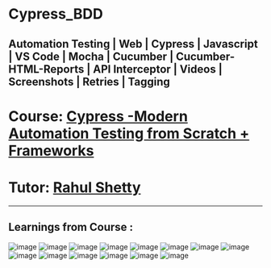 # Cypress_BDD
Automation Testing | Web | Cypress | Javascript | VS Code | Mocha | Cucumber | Cucumber-HTML-Reports | API Interceptor | Videos | Screenshots | Retries | Tagging
------------------------------------------------------------------------------------------------------------------------
# Course: <a href="https://www.udemy.com/course/cypress-tutorial/">Cypress -Modern Automation Testing from Scratch + Frameworks
</a>

# Tutor: <a href="https://www.udemy.com/user/rahul445/">Rahul Shetty</a>

------------------------------------------------------------------------------------------------------------------------
Learnings from Course : 
------------------------------------------------------------------------------------------------------------------------
![image](https://user-images.githubusercontent.com/26399692/166233401-120ce940-a17c-4e73-8cfc-c49b8c67155a.png)
![image](https://user-images.githubusercontent.com/26399692/166233448-817913f1-6cea-4bb2-ad86-abc2f9143f7c.png)
![image](https://user-images.githubusercontent.com/26399692/166233487-1600b1a0-2629-4b89-8980-bb93ac7e9948.png)
![image](https://user-images.githubusercontent.com/26399692/166233565-f48c006c-8dbe-49df-9f34-3339987747d3.png)
![image](https://user-images.githubusercontent.com/26399692/166233606-58e75b41-92e0-4d29-8735-116afd56bcec.png)
![image](https://user-images.githubusercontent.com/26399692/166233661-ad335729-eb66-495b-baa3-4c8ca55e8e8e.png)
![image](https://user-images.githubusercontent.com/26399692/166233677-786ccb3e-e19d-4c19-ba01-2c2ad0a02d51.png)
![image](https://user-images.githubusercontent.com/26399692/166233723-3f441189-8697-409e-a28b-b052a4e11c19.png)
![image](https://user-images.githubusercontent.com/26399692/166233760-3e6c3663-060a-42a1-9c0f-6159aa88b2af.png)
![image](https://user-images.githubusercontent.com/26399692/166233808-87623e84-5833-488b-8fb6-a5f6c240fbf7.png)
![image](https://user-images.githubusercontent.com/26399692/166233839-f2b3b1c4-5a9d-4e54-bb9a-b6bcb1c52184.png)
![image](https://user-images.githubusercontent.com/26399692/166234133-14c9316d-0fd4-4075-9846-014ff686cab7.png)
![image](https://user-images.githubusercontent.com/26399692/166234707-6528eb02-9eb2-49ca-9e02-b460bb8492fd.png)
![image](https://user-images.githubusercontent.com/26399692/166234759-99bcad5d-2fa8-4082-ada2-b5987f8b6c0a.png)



